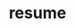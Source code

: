 ---
title: resume
layout: resume
language: en
projects:
- name: 一起牛官网
  img: /img/projects/yiqiniu-home.png
  url: http://www.yiqiniu.com
- name: 企业宝(移动端适配页)
  img: /img/projects/qiyebao-home.png
  url: http://www.91qiyebao.com
- name: 股神来了
  img: /img/projects/gushen.png
  url: https://open.weixin.qq.com/connect/oauth2/authorize?appid=wx2f89bc3e1a10e265&redirect_uri=https://api.yiqiniu.com/gs_api/entryType&response_type=code&scope=snsapi_base&state=base#wechat_redirect
- name: 一战到底
  img: /img/projects/stockwar.png
  url: https://open.weixin.qq.com/connect/oauth2/authorize?appid=wx2f89bc3e1a10e265&redirect_uri=https://api.yiqiniu.com/fight_api/fight_entry_type&response_type=code&scope=snsapi_base&state=base#wechat_redirect
resumeCh:
  name: 游行至
  vocation: 前端工程师
  birthday: 1989/12
  intro: 一名转行的IT从业者，乱七八糟折腾过很多东西，包括hadoop、spark、scala、机器学习、docker等。最近大半年机缘巧合投身于WEB前端，会点前端三板斧，nodejs也能搞一搞，http也略懂一点，网络安全也多少了解，似乎“知道”得那么多，似乎什么又都不懂。还是好好学习，天天向上，努力成为一名全栈工程师吧！
  skills:
    - name: hadoop, java
      score: 35
    - name: mysql, hbase
      score: 35
    - name: docker
      score: 30
    - name: spark, scala
      score: 30
    - name: 机器学习, 算法
      score: 20
    - name: html, css
      score: 45
    - name: javascript, jquery
      score: 48
    - name: nodejs, express
      score: 46
    - name: http, web安全
      score: 40
  experience:
    - corp: 深圳齐牛互联网金融服务有限公司
      vocation: 前端工程师
      period: 2015/03 ~ 今
      work: 负责公司后台管理系统前端页面开发</br>负责公司官网及企业宝前端页面、交互及nodejs开发</br>负责公司市场推广活动移动端WEB开发，有微信开发经验


resumeEn:
  name: You Xingzhi
---
